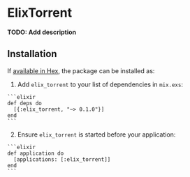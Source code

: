 # ElixTorrent

**TODO: Add description**

## Installation

If [available in Hex](https://hex.pm/docs/publish), the package can be installed as:

  1. Add `elix_torrent` to your list of dependencies in `mix.exs`:

    ```elixir
    def deps do
      [{:elix_torrent, "~> 0.1.0"}]
    end
    ```

  2. Ensure `elix_torrent` is started before your application:

    ```elixir
    def application do
      [applications: [:elix_torrent]]
    end
    ```

